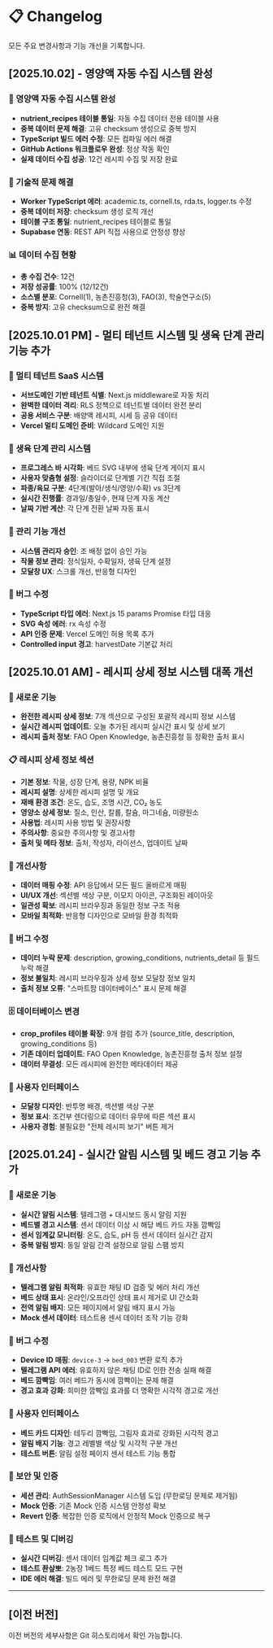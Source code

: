 # 📋 Changelog

모든 주요 변경사항과 기능 개선을 기록합니다.

## [2025.10.02] - 영양액 자동 수집 시스템 완성

### 🌱 영양액 자동 수집 시스템 완성
- **nutrient_recipes 테이블 통일**: 자동 수집 데이터 전용 테이블 사용
- **중복 데이터 문제 해결**: 고유 checksum 생성으로 중복 방지
- **TypeScript 빌드 에러 수정**: 모든 컴파일 에러 해결
- **GitHub Actions 워크플로우 완성**: 정상 작동 확인
- **실제 데이터 수집 성공**: 12건 레시피 수집 및 저장 완료

### 🔧 기술적 문제 해결
- **Worker TypeScript 에러**: academic.ts, cornell.ts, rda.ts, logger.ts 수정
- **중복 데이터 저장**: checksum 생성 로직 개선
- **테이블 구조 통일**: nutrient_recipes 테이블로 통일
- **Supabase 연동**: REST API 직접 사용으로 안정성 향상

### 📊 데이터 수집 현황
- **총 수집 건수**: 12건
- **저장 성공률**: 100% (12/12건)
- **소스별 분포**: Cornell(1), 농촌진흥청(3), FAO(3), 학술연구소(5)
- **중복 방지**: 고유 checksum으로 완전 해결

## [2025.10.01 PM] - 멀티 테넌트 시스템 및 생육 단계 관리 기능 추가

### 🏢 멀티 테넌트 SaaS 시스템
- **서브도메인 기반 테넌트 식별**: Next.js middleware로 자동 처리
- **완벽한 데이터 격리**: RLS 정책으로 테넌트별 데이터 완전 분리
- **공용 서비스 구분**: 배양액 레시피, 시세 등 공유 데이터
- **Vercel 멀티 도메인 준비**: Wildcard 도메인 지원

### 🌱 생육 단계 관리 시스템
- **프로그레스 바 시각화**: 베드 SVG 내부에 생육 단계 게이지 표시
- **사용자 맞춤형 설정**: 슬라이더로 단계별 기간 직접 조절
- **파종/육묘 구분**: 4단계(발아/생식/영양/수확) vs 3단계
- **실시간 진행률**: 경과일/총일수, 현재 단계 자동 계산
- **날짜 기반 계산**: 각 단계 전환 날짜 자동 표시

### 🔧 관리 기능 개선
- **시스템 관리자 승인**: 조 배정 없이 승인 가능
- **작물 정보 관리**: 정식일자, 수확일자, 생육 단계 설정
- **모달창 UX**: 스크롤 개선, 반응형 디자인

### 🐛 버그 수정
- **TypeScript 타입 에러**: Next.js 15 params Promise 타입 대응
- **SVG 속성 에러**: rx 속성 수정
- **API 인증 문제**: Vercel 도메인 허용 목록 추가
- **Controlled input 경고**: harvestDate 기본값 처리

## [2025.10.01 AM] - 레시피 상세 정보 시스템 대폭 개선

### 🚀 새로운 기능
- **완전한 레시피 상세 정보**: 7개 섹션으로 구성된 포괄적 레시피 정보 시스템
- **실시간 레시피 업데이트**: 오늘 추가된 레시피 실시간 표시 및 상세 보기
- **레시피 출처 정보**: FAO Open Knowledge, 농촌진흥청 등 정확한 출처 표시

### 📋 레시피 상세 정보 섹션
- **기본 정보**: 작물, 성장 단계, 용량, NPK 비율
- **레시피 설명**: 상세한 레시피 설명 및 개요
- **재배 환경 조건**: 온도, 습도, 조명 시간, CO₂ 농도
- **영양소 상세 정보**: 질소, 인산, 칼륨, 칼슘, 마그네슘, 미량원소
- **사용법**: 레시피 사용 방법 및 권장사항
- **주의사항**: 중요한 주의사항 및 경고사항
- **출처 및 메타 정보**: 출처, 작성자, 라이선스, 업데이트 날짜

### 🔧 개선사항
- **데이터 매핑 수정**: API 응답에서 모든 필드 올바르게 매핑
- **UI/UX 개선**: 섹션별 색상 구분, 이모지 아이콘, 구조화된 레이아웃
- **일관성 확보**: 레시피 브라우징과 동일한 정보 구조 적용
- **모바일 최적화**: 반응형 디자인으로 모바일 환경 최적화

### 🐛 버그 수정
- **데이터 누락 문제**: description, growing_conditions, nutrients_detail 등 필드 누락 해결
- **정보 불일치**: 레시피 브라우징과 상세 정보 모달창 정보 일치
- **출처 정보 오류**: "스마트팜 데이터베이스" 표시 문제 해결

### 🗄️ 데이터베이스 변경
- **crop_profiles 테이블 확장**: 9개 컬럼 추가 (source_title, description, growing_conditions 등)
- **기존 데이터 업데이트**: FAO Open Knowledge, 농촌진흥청 출처 정보 설정
- **데이터 무결성**: 모든 레시피에 완전한 메타데이터 제공

### 📱 사용자 인터페이스
- **모달창 디자인**: 반투명 배경, 섹션별 색상 구분
- **정보 표시**: 조건부 렌더링으로 데이터 유무에 따른 섹션 표시
- **사용자 경험**: 불필요한 "전체 레시피 보기" 버튼 제거

## [2025.01.24] - 실시간 알림 시스템 및 베드 경고 기능 추가

### 🚨 새로운 기능
- **실시간 알림 시스템**: 텔레그램 + 대시보드 동시 알림 지원
- **베드별 경고 시스템**: 센서 데이터 이상 시 해당 베드 카드 자동 깜빡임
- **센서 임계값 모니터링**: 온도, 습도, pH 등 센서 데이터 실시간 감지
- **중복 알림 방지**: 동일 알림 간격 설정으로 알림 스팸 방지

### 🔧 개선사항
- **텔레그램 알림 최적화**: 유효한 채팅 ID 검증 및 에러 처리 개선
- **베드 상태 표시**: 온라인/오프라인 상태 표시 제거로 UI 간소화
- **전역 알림 배지**: 모든 페이지에서 알림 배지 표시 가능
- **Mock 센서 데이터**: 테스트용 센서 데이터 조작 기능 강화

### 🐛 버그 수정
- **Device ID 매핑**: `device-3` → `bed_003` 변환 로직 추가
- **텔레그램 API 에러**: 유효하지 않은 채팅 ID로 인한 전송 실패 해결
- **베드 깜빡임**: 여러 베드가 동시에 깜빡이는 문제 해결
- **경고 효과 강화**: 희미한 깜빡임 효과를 더 명확한 시각적 경고로 개선

### 📱 사용자 인터페이스
- **베드 카드 디자인**: 테두리 깜빡임, 그림자 효과로 강화된 시각적 경고
- **알림 배지 기능**: 경고 레벨별 색상 및 시각적 구분 개선
- **테스트 버튼**: 알림 설정 페이지 센서 테스트 기능 통합

### 🔐 보안 및 인증
- **세션 관리**: AuthSessionManager 시스템 도입 (무한로딩 문제로 제거됨)
- **Mock 인증**: 기존 Mock 인증 시스템 안정성 확보
- **Revert 인증**: 복잡한 인증 로직에서 안정적 Mock 인증으로 복구

### 🧪 테스트 및 디버깅
- **실시간 디버깅**: 센서 데이터 임계값 체크 로그 추가
- **테스트 좐샆뽀**: 2농장 1베드 특정 베드 테스트 모드 구현
- **IDE 에러 해결**: 빌드 에러 및 무한로딩 문제 완전 해결

---

## [이전 버전]

이전 버전의 세부사항은 Git 히스토리에서 확인 가능합니다.

